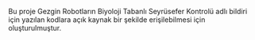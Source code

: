Bu proje Gezgin Robotların Biyoloji Tabanlı Seyrüsefer Kontrolü adlı bildiri için yazılan kodlara açık kaynak bir şekilde erişilebilmesi için oluşturulmuştur.
